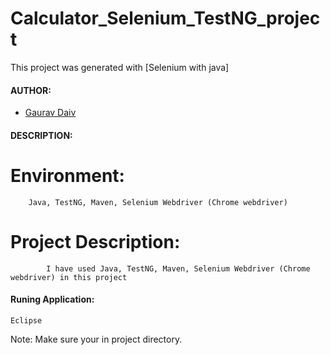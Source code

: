 #

# Calculator_Selenium_TestNG_project

This project was generated with [Selenium with java]


#### AUTHOR:

- [Gaurav Daiv](https://github.com/gauravdaiv "Gaurav's github profile")


#### DESCRIPTION:


# Environment: 
		Java, TestNG, Maven, Selenium Webdriver (Chrome webdriver) 

# Project Description: 
			I have used Java, TestNG, Maven, Selenium Webdriver (Chrome webdriver) in this project



#### Runing Application:
 
	Eclipse

Note: Make sure your in project directory.
